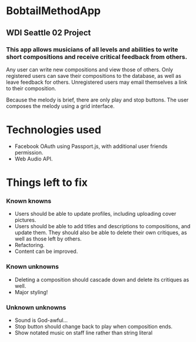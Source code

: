 # BobtailMethodApp
## WDI Seattle 02 Project

### This app allows musicians of all levels and abilities to write short compositions and receive critical feedback from others.

Any user can write new compositions and view those of others. Only registered users can save their compositions to the database, as well as leave feedback for others. Unregistered users may email themselves a link to their composition.

Because the melody is brief, there are only play and stop buttons. The user composes the melody using a grid interface.

# Technologies used
+ Facebook OAuth using Passport.js, with additional user friends permission.
+ Web Audio API.

# Things left to fix
### Known knowns
+ Users should be able to update profiles, including uploading cover pictures.
+ Users should be able to add titles and descriptions to compositions, and update them. They should also be able to delete their own critiques, as well as those left by others.
+ Refactoring.
+ Content can be improved.

### Known unknowns
+ Deleting a composition should cascade down and delete its critiques as well.
+ Major styling!

### Unknown unknowns
+ Sound is God-awful...
+ Stop button should change back to play when composition ends.
+ Show notated music on staff line rather than string literal